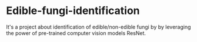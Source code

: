 # Edible-fungi-identification
It's a project about identification of edible/non-edible fungi by by leveraging the power of pre-trained computer vision models ResNet.
